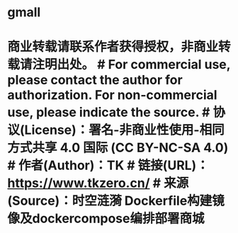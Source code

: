 # gmall
# 商业转载请联系作者获得授权，非商业转载请注明出处。 # For commercial use, please contact the author for authorization. For non-commercial use, please indicate the source. # 协议(License)：署名-非商业性使用-相同方式共享 4.0 国际 (CC BY-NC-SA 4.0) # 作者(Author)：TK # 链接(URL)：https://www.tkzero.cn/ # 来源(Source)：时空涟漪  Dockerfile构建镜像及dockercompose编排部署商城
